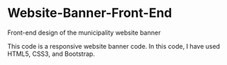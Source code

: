 # Website-Banner-Front-End
Front-end design of the municipality website banner

This code is a responsive website banner code. In this code, I have used HTML5, CSS3, and Bootstrap.
